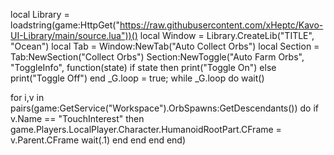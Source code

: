 local Library = loadstring(game:HttpGet("https://raw.githubusercontent.com/xHeptc/Kavo-UI-Library/main/source.lua"))()
local Window = Library.CreateLib("TITLE", "Ocean")
local Tab = Window:NewTab("Auto Collect Orbs")
local Section = Tab:NewSection("Collect Orbs")
Section:NewToggle("Auto Farm Orbs", "ToggleInfo", function(state)
    if state then
        print("Toggle On")
    else
        print("Toggle Off")
    end
    _G.loop = true;
while _G.loop do wait()

for i,v in pairs(game:GetService("Workspace").OrbSpawns:GetDescendants()) do
    if v.Name == "TouchInterest" then
game.Players.LocalPlayer.Character.HumanoidRootPart.CFrame = v.Parent.CFrame
wait(.1)
end
end
end
end)
